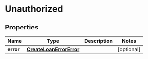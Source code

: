 

# Unauthorized


## Properties

Name | Type | Description | Notes
------------ | ------------- | ------------- | -------------
**error** | [**CreateLoanErrorError**](CreateLoanErrorError.md) |  |  [optional]



